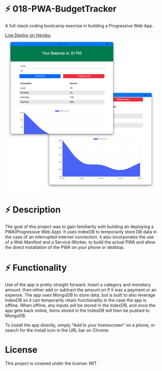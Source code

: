 # :zap: 018-PWA-BudgetTracker
A full-stack coding bootcamp exercise in building a Progressive Web App.

[Live Deploy on Heroku](https://pwa-budget-tracker-018.herokuapp.com/)
![Budget Tracker App](images/app.png)


# :zap: Description

The goal of this project was to gain familiarity with building an deploying a PWA(Progressive Web App). It uses IndexDB to temporarily store DB data in the case of an interrupted internet connection. it also incorporates the use of a Web Manifest and a Service-Worker, to build the actual PWA and allow the direct installation of the PWA on your phone or desktop. 

# :zap: Functionality

Use of the app is pretty straight forward. Insert a category and monetary amount, then either add or subtract the amount on if it was a payment or an expense. The app uses MongoDB to store data, but is built to also leverage IndexDB so it can temporarily retain functionality in the case the app is offline. When offline, any inputs will be stored in the IndexDB, and once the app gets back online, items stored in the IndexDB will then be pushed to MongoDB. 

To install the app directly, simply "Add to your homescreen" on a phone, or search for the install icon in the URL bar on Chrome

# License
This project is covered under the license: MIT


